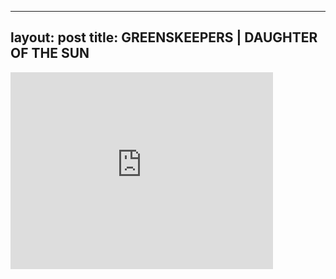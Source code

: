 

---
layout: post
title: GREENSKEEPERS | DAUGHTER OF THE SUN
---


<iframe width="420" height="315" src="http://www.youtube.com/embed/xQCJKpPcyLI" frameborder="0" allowfullscreen></iframe>

